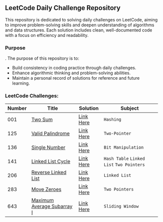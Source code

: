 ## LeetCode Daily Challenge Repository

This repository is dedicated to solving daily challenges on LeetCode, aiming to improve problem-solving skills and
deepen understanding of algorithms and data structures. Each solution includes clean, well-documented code with a focus
on efficiency and readability.

### Purpose

.
The purpose of this repository is to:

- Build consistency in coding practice through daily challenges.
- Enhance algorithmic thinking and problem-solving abilities.
- Maintain a personal record of solutions for reference and future learning.

### LeetCode Challenges:

| Number | Title                                                                                   | Solution                                                                               | Subject                                   |
|--------|-----------------------------------------------------------------------------------------|----------------------------------------------------------------------------------------|-------------------------------------------|
| 001    | [Two Sum](https://leetcode.com/problems/two-sum/)                                       | [Link Here](br/com/leetcode/daily/easy/l1/Solution.java)                               | `Hashing`                                 |
| 125    | [Valid Palindrome](https://leetcode.com/problems/valid-palindrome/)                     | [Link Here](java/br/com/leetcode/daily/easy/l125/Solution.java)                        | `Two-Pointer`                             |
| 136    | [Single Number](https://leetcode.com/problems/single-number/description/)               | [Link Here](java/br/com/leetcode/daily/easy/l136/Solution.java)                        | `Bit Manipulation`                        |
| 141    | [Linked List Cycle](https://leetcode.com/problems/linked-list-cycle/)                   | [Link Here](java/br/com/leetcode/daily/easy/l136/Solution.java)                        | `Hash Table` `Linked List` `Two Pointers` |
| 206    | [Reverse Linked List](https://leetcode.com/problems/reverse-linked-list/description/)   | [Link Here](leetcodedaily/src/main/java/br/com/leetcode/daily/easy/l260/Solution.java) | `Linked List`                             |
| 283    | [Move Zeroes](https://leetcode.com/problems/move-zeroes/)                               | [Link Here](leetcodedaily/src/main/java/br/com/leetcode/daily/easy/l260/Solution.java) | `Two Pointers`                            |
| 643    | [Maximum Average Subarray I](https://leetcode.com/problems/maximum-average-subarray-i/) | [Link Here](java/br/com/leetcode/daily/easy/l643/Solution.java)                        | `Sliding Window`                          |